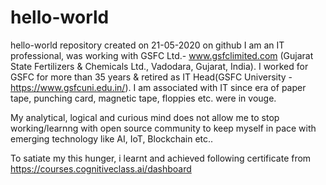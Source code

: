# hello-world
hello-world repository created on 21-05-2020 on github
I am an IT professional, was working with GSFC Ltd.- www.gsfclimited.com  (Gujarat State Fertilizers & Chemicals Ltd., Vadodara, Gujarat, India). I worked for GSFC for more than 35 years & retired as IT Head(GSFC University - https://www.gsfcuni.edu.in/). I am associated with IT since era of paper tape, punching card, magnetic tape, floppies etc. were in vouge.

My analytical, logical and curious mind does not allow me to stop working/learnng  with open source community to keep myself in pace with emerging technology like AI, IoT, Blockchain etc..

To satiate my this hunger, i learnt and achieved following certificate from https://courses.cognitiveclass.ai/dashboard

